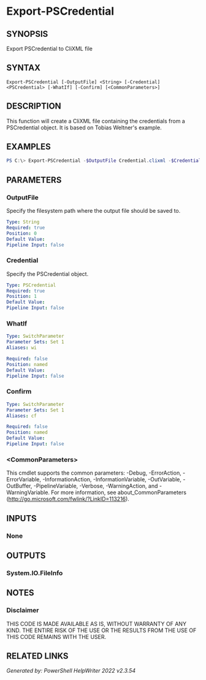 # Export-PSCredential## SYNOPSISExport PSCredential to CliXML file## SYNTAX```Export-PSCredential [-OutputFile] <String> [-Credential] <PSCredential> [-WhatIf] [-Confirm] [<CommonParameters>]```## DESCRIPTIONThis function will create a CliXML file containing the credentials from a PSCredential object.It is based on Tobias Weltner's example.## EXAMPLES```powershellPS C:\> Export-PSCredential -$OutputFile Credential.clixml -$Credential PSCredential```## PARAMETERS### OutputFileSpecify the filesystem path where the output file should be saved to.```yamlType: StringRequired: truePosition: 0Default Value: Pipeline Input: false```### CredentialSpecify the PSCredential object.```yamlType: PSCredentialRequired: truePosition: 1Default Value: Pipeline Input: false```### WhatIf```yamlType: SwitchParameterParameter Sets: Set 1Aliases: wiRequired: falsePosition: namedDefault Value: Pipeline Input: false```### Confirm```yamlType: SwitchParameterParameter Sets: Set 1Aliases: cfRequired: falsePosition: namedDefault Value: Pipeline Input: false```### \<CommonParameters\>This cmdlet supports the common parameters: -Debug, -ErrorAction, -ErrorVariable, -InformationAction, -InformationVariable, -OutVariable, -OutBuffer, -PipelineVariable, -Verbose, -WarningAction, and -WarningVariable. For more information, see about_CommonParameters (http://go.microsoft.com/fwlink/?LinkID=113216).## INPUTS### None## OUTPUTS### System.IO.FileInfo## NOTES### DisclaimerTHIS CODE IS MADE AVAILABLE AS IS, WITHOUT WARRANTY OF ANY KIND. THE ENTIRE RISK OF THE USE OR THE RESULTS FROM THE USE OF THIS CODE REMAINS WITH THE USER.## RELATED LINKS*Generated by: PowerShell HelpWriter 2022 v2.3.54*